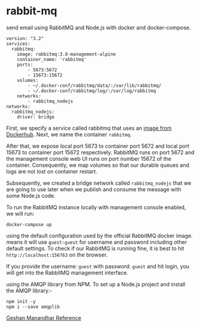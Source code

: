# rabbit-mq
send email using RabbitMQ and Node.js with docker and docker-compose.
```
version: "3.2"
services:
  rabbitmq:
    image: rabbitmq:3.8-management-alpine
    container_name: 'rabbitmq'
    ports:
        - 5673:5672
        - 15673:15672
    volumes:
        - ~/.docker-conf/rabbitmq/data/:/var/lib/rabbitmq/
        - ~/.docker-conf/rabbitmq/log/:/var/log/rabbitmq
    networks:
        - rabbitmq_nodejs
networks:
  rabbitmq_nodejs:
    driver: bridge
```
First, we specify a service called rabbitmq that uses an [image from Dockerhub](https://registry.hub.docker.com/_/rabbitmq/).
 Next, we name the container `rabbitmq`.
 
 After that, we expose local port 5673 to container port 5672 and local port 15673 to container port 15672 respectively.
 RabbitMQ runs on port 5672 and the management console web UI runs on port number 15672 of the container.
 Consequently, we map volumes so that our durable queues and logs are not lost on container restart.
 
 Subsequently, we created a bridge network called `rabbitmq_nodejs` that we are going to use later when we publish and consume the message with some Node.js code.
 
 To run the RabbitMQ instance locally with management console enabled, we will run:
 ```
 docker-compose up
 ```
 using the default configuration used by the official RabbitMQ docker image.
 means it will use `guest:guest` for username and password including other default settings. To check if our RabbitMQ is running fine,
 it is best to hit `http://localhost:156763` on the browser.
 
 If you provide the username: `guest` with password: `guest` and hit login, you will get into the RabbitMQ management interface.
 
 using the AMQP library from NPM. To set up a Node.js project and install the AMQP library:-
 ```
 npm init -y
 npm i --save amqplib
```

[Geshan Manandhar Reference](https://geshan.com.np/blog/2021/07/rabbitmq-docker-nodejs/) 
